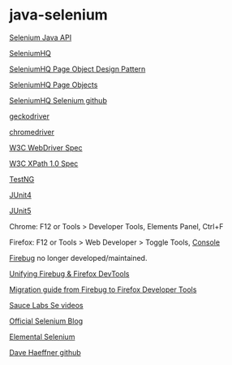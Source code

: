 # java-selenium

[Selenium Java API](https://seleniumhq.github.io/selenium/docs/api/java/)

[SeleniumHQ](http://www.seleniumhq.org/)

[SeleniumHQ Page Object Design Pattern](http://docs.seleniumhq.org/docs/06_test_design_considerations.jsp#page-object-design-pattern)

[SeleniumHQ Page Objects](https://github.com/SeleniumHQ/selenium/wiki/PageObjects)

[SeleniumHQ Selenium github](https://github.com/SeleniumHQ/selenium)

[geckodriver](https://github.com/mozilla/geckodriver)

[chromedriver](https://github.com/SeleniumHQ/selenium/wiki/ChromeDriver)

[W3C WebDriver Spec](https://w3c.github.io/webdriver/webdriver-spec.html)

[W3C XPath 1.0 Spec](https://www.w3.org/TR/xpath/)

[TestNG](http://testng.org/doc/)

[JUnit4](http://junit.org/junit4/)

[JUnit5](http://junit.org/junit5/)

Chrome: F12 or Tools > Developer Tools, Elements Panel, Ctrl+F

Firefox: F12 or Tools > Web Developer > Toggle Tools, [Console](https://developer.mozilla.org/en-US/docs/Tools/Web_Console/Helpers)

[Firebug](https://getfirebug.com/) no longer developed/maintained.

[Unifying Firebug & Firefox DevTools](https://blog.getfirebug.com/2016/06/07/unifying-firebug-firefox-devtools/)

[Migration guide from Firebug to Firefox Developer Tools](https://developer.mozilla.org/en-US/docs/Tools/Migrating_from_Firebug)

[Sauce Labs Se videos](https://www.youtube.com/user/saucelabs/search?query=selenium)

[Official Selenium Blog](https://seleniumhq.wordpress.com/)

[Elemental Selenium](http://www.elementalselenium.com/)

[Dave Haeffner github](https://github.com/tourdedave)

